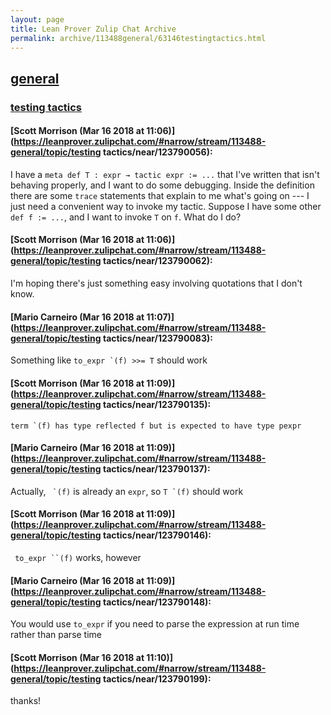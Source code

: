 ```yaml
---
layout: page
title: Lean Prover Zulip Chat Archive 
permalink: archive/113488general/63146testingtactics.html
---
```


## [general](index.html)
### [testing tactics](63146testingtactics.html)

#### [Scott Morrison (Mar 16 2018 at 11:06)](https://leanprover.zulipchat.com/#narrow/stream/113488-general/topic/testing tactics/near/123790056):
I have a `meta def T : expr → tactic expr := ...` that I've written that isn't behaving properly, and I want to do some debugging. Inside the definition there are some `trace` statements that explain to me what's going on --- I just need a convenient way to invoke my tactic. Suppose I have some other `def f := ...`, and I want to invoke `T` on `f`. What do I do?

#### [Scott Morrison (Mar 16 2018 at 11:06)](https://leanprover.zulipchat.com/#narrow/stream/113488-general/topic/testing tactics/near/123790062):
I'm hoping there's just something easy involving quotations that I don't know.

#### [Mario Carneiro (Mar 16 2018 at 11:07)](https://leanprover.zulipchat.com/#narrow/stream/113488-general/topic/testing tactics/near/123790083):
Something like ``to_expr `(f) >>= T`` should work

#### [Scott Morrison (Mar 16 2018 at 11:09)](https://leanprover.zulipchat.com/#narrow/stream/113488-general/topic/testing tactics/near/123790135):
```term `(f) has type reflected f but is expected to have type pexpr```

#### [Mario Carneiro (Mar 16 2018 at 11:09)](https://leanprover.zulipchat.com/#narrow/stream/113488-general/topic/testing tactics/near/123790137):
Actually, `` `(f)`` is already an `expr`, so ``T `(f)`` should work

#### [Scott Morrison (Mar 16 2018 at 11:09)](https://leanprover.zulipchat.com/#narrow/stream/113488-general/topic/testing tactics/near/123790146):
``` to_expr ``(f)``` works, however

#### [Mario Carneiro (Mar 16 2018 at 11:09)](https://leanprover.zulipchat.com/#narrow/stream/113488-general/topic/testing tactics/near/123790148):
You would use `to_expr` if you need to parse the expression at run time rather than parse time

#### [Scott Morrison (Mar 16 2018 at 11:10)](https://leanprover.zulipchat.com/#narrow/stream/113488-general/topic/testing tactics/near/123790199):
thanks!

